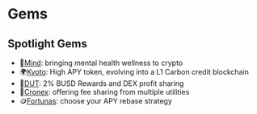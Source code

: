 
# Gems

## Spotlight Gems

- 🌷[Mind](mind.md): bringing mental health wellness to crypto
- 🌍[Kyoto](kyoto.md): High APY token, evolving into a L1 Carbon credit blockchain
- 🦅[DUT](dut.md): 2% BUSD Rewards and DEX profit sharing
- 🔳[Cronex](cronex.md): offering fee sharing from multiple utilities
- 🪙[Fortunas](fortunas.md): choose your APY rebase strategy
